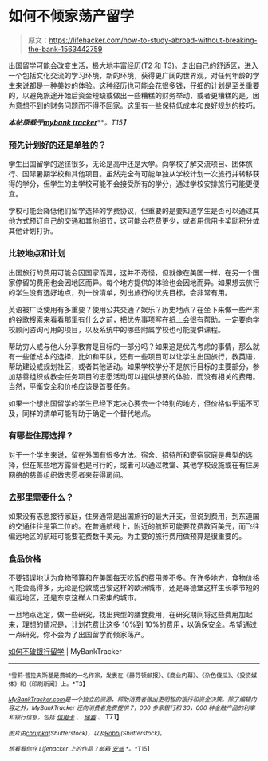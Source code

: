 # 如何不倾家荡产留学

> 原文：<https://lifehacker.com/how-to-study-abroad-without-breaking-the-bank-1563442759>

出国留学可能会改变生活，极大地丰富经历(T2 和 T3)。走出自己的舒适区，进入一个包括文化交流的学习环境，新的环境，获得更广阔的世界观，对任何年龄的学生来说都是一种美妙的体验。这种经历也可能会花很多钱，仔细的计划是至关重要的，以避免旅途开始后资金短缺或做出一些糟糕的财务举动，或者更糟糕的是，因为意想不到的财务问题而不得不回家。这里有一些保持低成本和良好规划的技巧。



***本帖原载于***[***mybank tracker***](http://www.mybanktracker.com/news/2014/03/31/money-tips-studying-abroad/)***。*T15】**

### 预先计划好的还是单独的？

学生出国留学的途径很多，无论是高中还是大学。向学校了解交流项目、团体旅行、国际暑期学校和其他项目。虽然完全有可能单独从学校计划一次旅行并转移获得的学分，但学生的主学校可能不会接受所有的学分，通过学校安排旅行可能更便宜。

学校可能会降低他们留学选择的学费协议，但重要的是要知道学生是否可以通过其他方式预订自己的交通和其他细节，这可能会花费更少，或者用信用卡奖励积分或其他计划打折。

### 比较地点和计划

出国旅行的费用可能会因国家而异，这并不奇怪，但就像在美国一样，在另一个国家停留的费用也会因地区而异。每个地方提供的体验也会因地而异。如果想去旅行的学生没有选好地点，列一份清单，列出旅行的优先目标，会非常有用。

英语被广泛使用有多重要？使用公共交通？娱乐？历史地点？在坐下来做一些严肃的谷歌搜索来看看那里有什么之前，把优先事项写在纸上会很有帮助。一定要向学校顾问咨询可用的项目，以及系统中的哪些附属学校也可能提供课程。

帮助穷人或与他人分享教育是目标的一部分吗？如果这是优先考虑的事情，那么就有一些低成本的选择，比如和平队，还有一些项目可以让学生出国旅行，教英语，帮助建设或规划社区，或者其他活动。如果学校学分不是旅行目标的主要部分，参加慈善组织或教会任务项目的志愿活动可以提供想要的体验，而没有相关的费用。当然，平衡安全和价格应该是首要任务。

如果一个想出国留学的学生已经下定决心要去一个特别的地方，但价格似乎遥不可及，同样的清单可能有助于确定一个替代地点。

### 有哪些住房选择？

对于一个学生来说，留在外国有很多方法。宿舍、招待所和寄宿家庭是典型的选择，但在某些地方露营也是可行的，或者可以通过教堂、其他学校设施或在有住房网络的慈善组织做志愿者来获得房间。

### 去那里需要什么？

如果没有志愿接待家庭，住房通常是出国旅行的最大开支，但说到费用，到东道国的交通往往是第二位的。在普通航线上，附近的航班可能要花费数百美元，而飞往偏远地区的航班可能要花费数千美元。为主要的旅行费用做预算是很重要的。

### 食品价格

不要错误地认为食物预算和在美国每天吃饭的费用差不多。在许多地方，食物价格可能会高得多，无论是伦敦或巴黎这样的欧洲城市，还是哥德堡这样生长季节短的偏远地区，还是东京这样人口密集的城市。

一旦地点选定，做一些研究，找出典型的膳食费用，在研究期间将这些费用加起来，理想的情况是，计划花费比这多 10%到 10%的费用，以确保安全。希望通过一点研究，你不会为了出国留学而倾家荡产。

[如何不破银行留学](http://www.mybanktracker.com/news/2014/03/31/money-tips-studying-abroad/) | MyBankTracker

* * *

<small>*雪莉·普拉夫斯基是费城的一名作家，发表在《赫芬顿邮报》、《商业内幕》、《杂色傻瓜》、《投资媒体》和《印刷新闻》上。*T3】</small>

[<small>*MyBankTracker.com*</small>](http://mybanktracker.com/)*<small>是一个独立的资源，帮助消费者做出更明智的银行和资金决策。除了编辑内容之外，MyBankTracker 还向消费者免费提供 7，000 多家银行和 30，000 种金融产品的利率和银行信息，包括</small>* [<small>*信用卡*</small>](http://www.mybanktracker.com/compare-credit-cards) <small>*、*</small> [<small>*储蓄*</small>](http://www.mybanktracker.com/compare-savings-rates) <small>*、*</small> T71】

<small>*图片由*</small>[<small>*chrupka*</small>](http://www.shutterstock.com/pic.mhtml?id=160718456&src=id)<small>*(Shutterstock)，以及*</small>[<small>*Robbi*</small>](http://www.shutterstock.com/pic.mhtml?id=73024171&src=id)<small>*(Shutterstock)。*</small>

<small>*想看看你在 Lifehacker 上的作品？邮箱*</small> [<small>*安迪*</small>](mailto:andy@lifehacker.com) <small>*。*T15】</small>